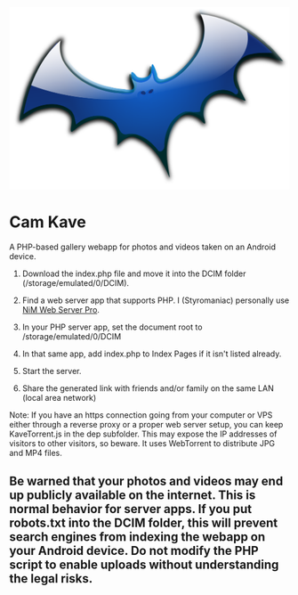 ![Blue Bat](BlueBat.svg)
# Cam Kave
A PHP-based gallery webapp for photos and videos taken on an Android device.

1. Download the index.php file and move it into the DCIM folder (/storage/emulated/0/DCIM).

2. Find a web server app that supports PHP. I (Styromaniac) personally use [NiM Web Server Pro](https://play.google.com/store/apps/details?id=com.nimcomputing.webserver.pro).

3. In your PHP server app, set the document root to /storage/emulated/0/DCIM

4. In that same app, add index.php to Index Pages if it isn't listed already.

5. Start the server.

6. Share the generated link with friends and/or family on the same LAN (local area network)

Note: If you have an https connection going from your computer or VPS either through a reverse proxy or a proper web server setup, you can keep KaveTorrent.js in the dep subfolder. This may expose the IP addresses of visitors to other visitors, so beware. It uses WebTorrent to distribute JPG and MP4 files.

## Be warned that your photos and videos may end up publicly available on the internet. This is normal behavior for server apps. If you put robots.txt into the DCIM folder, this will prevent search engines from indexing the webapp on your Android device. Do not modify the PHP script to enable uploads without understanding the legal risks.
